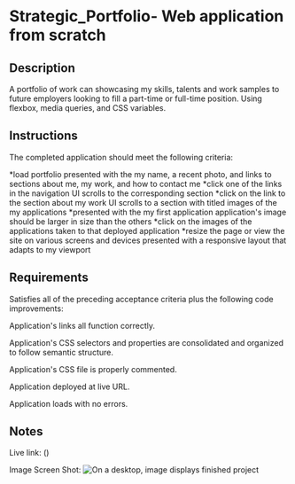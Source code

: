 # Strategic_Portfolio- Web application from scratch

## Description

A portfolio of work can showcasing my skills, talents and work samples to future employers looking to fill a part-time or full-time position. Using flexbox, media queries, and CSS variables.

## Instructions

The completed application should meet the following criteria:

*load portfolio
presented with the my name, a recent photo, and links to sections about me, my work, and how to contact me
*click one of the links in the navigation
UI scrolls to the corresponding section
*click on the link to the section about my work
UI scrolls to a section with titled images of the my applications
*presented with the my first application
application's image should be larger in size than the others
*click on the images of the applications
taken to that deployed application
*resize the page or view the site on various screens and devices
presented with a responsive layout that adapts to my viewport

## Requirements

Satisfies all of the preceding acceptance criteria plus the following code improvements:

Application's links all function correctly.

Application's CSS selectors and properties are consolidated and organized to follow semantic structure.

Application's CSS file is properly commented.

Application deployed at live URL.

Application loads with no errors.

## Notes

Live link: ()

Image Screen Shot: ![On a desktop, image displays finished project]()
